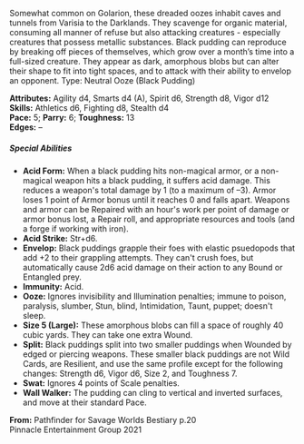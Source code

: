 Somewhat common on Golarion, these dreaded oozes inhabit caves and tunnels from Varisia to the Darklands. They scavenge for organic material, consuming all manner of refuse but also attacking creatures - especially creatures that possess metallic substances. Black pudding can reproduce by breaking off pieces of themselves, which grow over a month’s time into a full-sized creature. They appear as dark, amorphous blobs but can alter their shape to fit into tight spaces, and to attack with their ability to envelop an opponent. Type: Neutral Ooze (Black Pudding)

**Attributes:** Agility d4, Smarts d4 (A), Spirit d6, Strength d8, Vigor d12  
**Skills:** Athletics d6, Fighting d8, Stealth d4  
**Pace:** 5; **Parry:** 6; **Toughness:** 13  
**Edges:** –  

##### Special Abilities

- **Acid Form:** When a black pudding hits non-magical armor, or a non-magical weapon hits a black pudding, it suffers acid damage. This reduces a weapon's total damage by 1 (to a maximum of –3). Armor loses 1 point of Armor bonus until it reaches 0 and falls apart. Weapons and armor can be Repaired with an hour's work per point of damage or armor bonus lost, a Repair roll, and appropriate resources and tools (and a forge if working with iron).
- **Acid Strike:** Str+d6.
- **Envelop:** Black puddings grapple their foes with elastic psuedopods that add +2 to their grappling attempts. They can't crush foes, but automatically cause 2d6 acid damage on their action to any Bound or Entangled prey.
- **Immunity:** Acid.
- **Ooze:** Ignores invisibility and Illumination penalties; immune to poison, paralysis, slumber, Stun, blind, Intimidation, Taunt, puppet; doesn't sleep.
- **Size 5 (Large):** These amorphous blobs can fill a space of roughly 40 cubic yards. They can take one extra Wound.
- **Split:** Black puddings split into two smaller puddings when Wounded by edged or piercing weapons. These smaller black puddings are not Wild Cards, are Resilient, and use the same profile except for the following changes: Strength d6, Vigor d6, Size 2, and Toughness 7.
- **Swat:** Ignores 4 points of Scale penalties.
- **Wall Walker:** The pudding can cling to vertical and inverted surfaces, and move at their standard Pace.

  

**From:** Pathfinder for Savage Worlds Bestiary p.20  
Pinnacle Entertainment Group 2021